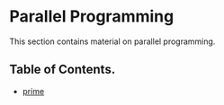 # Parallel Programming
This section contains material on parallel programming. 

## Table of Contents.
 - [prime](prime)
